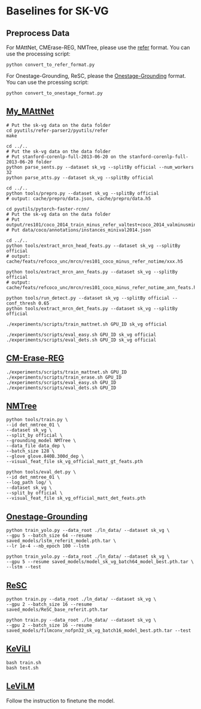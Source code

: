 # Baselines for SK-VG

## Preprocess Data


For MAttNet, CMErase-REG, NMTree, please use the [refer](https://github.com/lichengunc/refer) format. You can use the processing script:
```shell
python convert_to_refer_format.py
```


For Onestage-Grounding, ReSC, please the [Onestage-Grounding](https://github.com/zyang-ur/onestage_grounding) format. You can use the prcessing script:
```shell
python convert_to_onestage_format.py
```

## [My_MAttNet](https://github.com/lichengunc/MAttNet)

```angular2html
# Put the sk-vg data on the data folder
cd pyutils/refer-parser2/pyutils/refer
make

cd ../..
# Put the sk-vg data on the data folder
# Put stanford-corenlp-full-2013-06-20 on the stanford-corenlp-full-2013-06-20 folder
python parse_sents.py --dataset sk_vg --splitBy official --num_workers 32
python parse_atts.py --dataset sk_vg --splitBy official

cd ../..
python tools/prepro.py --dataset sk_vg --splitBy official
# output: cache/prepro/data.json, cache/prepro/data.h5

cd pyutils/pytorch-faster-rcnn/
# Put the sk-vg data on the data folder
# Put output/res101/coco_2014_train_minus_refer_valtest+coco_2014_valminusminival/notime/res101_mask_rcnn_iter_1250000.pth
# Put data/coco/annotations/instances_minival2014.json

cd ../..
python tools/extract_mrcn_head_feats.py --dataset sk_vg --splitBy official
# output: cache/feats/refcoco_unc/mrcn/res101_coco_minus_refer_notime/xxx.h5

python tools/extract_mrcn_ann_feats.py --dataset sk_vg --splitBy official
# output: cache/feats/refcoco_unc/mrcn/res101_coco_minus_refer_notime_ann_feats.h5

python tools/run_detect.py --dataset sk_vg --splitBy official --conf_thresh 0.65
python tools/extract_mrcn_det_feats.py --dataset sk_vg --splitBy official

./experiments/scripts/train_mattnet.sh GPU_ID sk_vg official

./experiments/scripts/eval_easy.sh GPU_ID sk_vg official
./experiments/scripts/eval_dets.sh GPU_ID sk_vg official
```

## [CM-Erase-REG](https://github.com/xh-liu/CM-Erase-REG)

```angular2html
./experiments/scripts/train_mattnet.sh GPU_ID
./experiments/scripts/train_erase.sh GPU_ID
./experiments/scripts/eval_easy.sh GPU_ID
./experiments/scripts/eval_dets.sh GPU_ID
```

## [NMTree](https://github.com/daqingliu/NMTree)

```angular2html
python tools/train.py \
--id det_nmtree_01 \
--dataset sk_vg \
--split_by official \
--grounding_model NMTree \
--data_file data_dep \
--batch_size 128 \
--glove glove.840B.300d_dep \
--visual_feat_file sk_vg_official_matt_gt_feats.pth

python tools/eval_det.py \
--id det_nmtree_01 \
--log_path log/ \
--dataset sk_vg \
--split_by official \
--visual_feat_file sk_vg_official_matt_det_feats.pth

```

## [Onestage-Grounding](https://github.com/zyang-ur/onestage_grounding)

```angular2html
python train_yolo.py --data_root ./ln_data/ --dataset sk_vg \
--gpu 5 --batch_size 64 --resume saved_models/lstm_referit_model.pth.tar \
--lr 1e-4 --nb_epoch 100 --lstm

python train_yolo.py --data_root ./ln_data/ --dataset sk_vg \
--gpu 5 --resume saved_models/model_sk_vg_batch64_model_best.pth.tar \
--lstm --test

```

## [ReSC](https://github.com/zyang-ur/ReSC)

```angular2html
python train.py --data_root ./ln_data/ --dataset sk_vg \
--gpu 2 --batch_size 16 --resume saved_models/ReSC_base_referit.pth.tar

python train.py --data_root ./ln_data/ --dataset sk_vg \
--gpu 2 --batch_size 16 --resume saved_models/filmconv_nofpn32_sk_vg_batch16_model_best.pth.tar --test
```

## [KeViLI](baselines/TransVG)
```shell
bash train.sh
bash test.sh
```

## [LeViLM](https://github.com/microsoft/GLIP#pre-training)
Follow the instruction to finetune the model.
